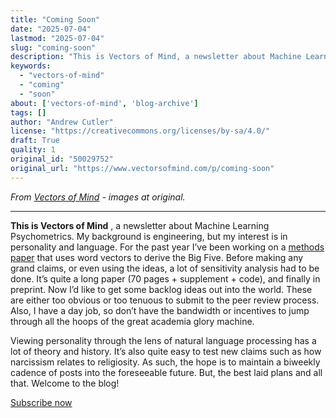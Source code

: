 ```yaml
---
title: "Coming Soon"
date: "2025-07-04"
lastmod: "2025-07-04"
slug: "coming-soon"
description: "This is Vectors of Mind, a newsletter about Machine Learning Psychometrics. My background is engineering, but my interest is in personality and language. For the past year I\u2019ve been working on a metho..."
keywords:
  - "vectors-of-mind"
  - "coming"
  - "soon"
about: ['vectors-of-mind', 'blog-archive']
tags: []
author: "Andrew Cutler"
license: "https://creativecommons.org/licenses/by-sa/4.0/"
draft: True
quality: 1
original_id: "50029752"
original_url: "https://www.vectorsofmind.com/p/coming-soon"
---
```

*From [Vectors of Mind](https://www.vectorsofmind.com/p/coming-soon) - images at original.*

---

**This is Vectors of Mind** , a newsletter about Machine Learning Psychometrics. My background is engineering, but my interest is in personality and language. For the past year I’ve been working on a [methods paper](https://psyarxiv.com/gdm5v/) that uses word vectors to derive the Big Five. Before making any grand claims, or even using the ideas, a lot of sensitivity analysis had to be done. It’s quite a long paper (70 pages + supplement + code), and finally in preprint. Now I’d like to get some backlog ideas out into the world. These are either too obvious or too tenuous to submit to the peer review process. Also, I have a day job, so don’t have the bandwidth or incentives to jump through all the hoops of the great academia glory machine.

Viewing personality through the lens of natural language processing has a lot of theory and history. It’s also quite easy to test new claims such as how narcissism relates to religiosity. As such, the hope is to maintain a biweekly cadence of posts into the foreseeable future. But, the best laid plans and all that. Welcome to the blog!

[Subscribe now](https://www.vectorsofmind.com/subscribe?)
